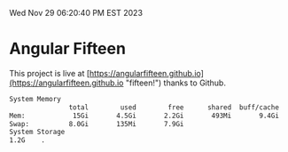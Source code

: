 Wed Nov 29 06:20:40 PM EST 2023

# Angular Fifteen


This project is live at [https://angularfifteen.github.io](https://angularfifteen.github.io "fifteen!") thanks to Github.

```bash
System Memory
               total        used        free      shared  buff/cache   available
Mem:            15Gi       4.5Gi       2.2Gi       493Mi       9.4Gi        10Gi
Swap:          8.0Gi       135Mi       7.9Gi
System Storage
1.2G	.
```

